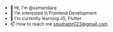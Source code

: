 - 👋 Hi, I’m @samandarq
- 👀 I’m interested in Frontend Development
- 🌱 I’m currently learning JS, Flutter
- 📫 How to reach me squdrator023@gmail.com
